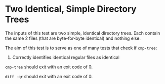 # Two Identical, Simple Directory Trees

The inputs of this test are two simple, identical directory trees. Each contain
the same 2 files (that are byte-for-byte identical) and nothing else.

The aim of this test is to serve as one of many tests that check if `cmp-tree`:
1. Correctly identifies identical regular files as identical

`cmp-tree` should exit with an exit code of 0.

`diff -qr` should exit with an exit code of 0.
